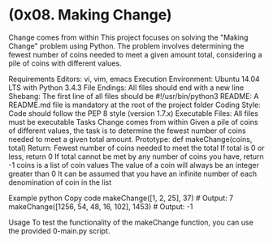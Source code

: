 (0x08. Making Change)
=========================

Change comes from within
This project focuses on solving the "Making Change" problem using Python. The problem involves determining the fewest number of coins needed to meet a given amount total, considering a pile of coins with different values.

Requirements
Editors: vi, vim, emacs
Execution Environment: Ubuntu 14.04 LTS with Python 3.4.3
File Endings: All files should end with a new line
Shebang: The first line of all files should be #!/usr/bin/python3
README: A README.md file is mandatory at the root of the project folder
Coding Style: Code should follow the PEP 8 style (version 1.7.x)
Executable Files: All files must be executable
Tasks
Change comes from within Given a pile of coins of different values, the task is to determine the fewest number of coins needed to meet a given total amount.
Prototype: def makeChange(coins, total) Return: Fewest number of coins needed to meet the total If total is 0 or less, return 0 If total cannot be met by any number of coins you have, return -1 coins is a list of coin values The value of a coin will always be an integer greater than 0 It can be assumed that you have an infinite number of each denomination of coin in the list

Example
python Copy code makeChange([1, 2, 25], 37) # Output: 7 makeChange([1256, 54, 48, 16, 102], 1453) # Output: -1

Usage
To test the functionality of the makeChange function, you can use the provided 0-main.py script.
